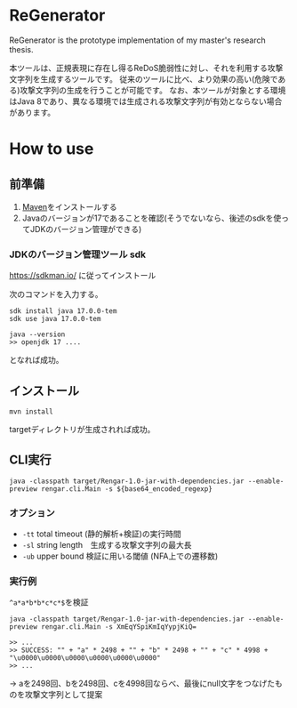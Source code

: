 # ReGenerator

ReGenerator is the prototype implementation of my master's research thesis.

本ツールは、正規表現に存在し得るReDoS脆弱性に対し、それを利用する攻撃文字列を生成するツールです。
従来のツールに比べ、より効果の高い(危険である)攻撃文字列の生成を行うことが可能です。
なお、本ツールが対象とする環境はJava 8であり、異なる環境では生成される攻撃文字列が有効とならない場合があります。

# How to use
## 前準備
1. [Maven](https://maven.apache.org/)をインストールする
1. Javaのバージョンが17であることを確認(そうでないなら、後述のsdkを使ってJDKのバージョン管理ができる)

### JDKのバージョン管理ツール sdk
https://sdkman.io/ に従ってインストール

次のコマンドを入力する。
```
sdk install java 17.0.0-tem
sdk use java 17.0.0-tem
```

```
java --version
>> openjdk 17 ....
```
となれば成功。

## インストール
```
mvn install
```
targetディレクトリが生成されれば成功。

## CLI実行
```
java -classpath target/Rengar-1.0-jar-with-dependencies.jar --enable-preview rengar.cli.Main -s ${base64_encoded_regexp}
```

### オプション
- `-tt` total timeout (静的解析+検証)の実行時間
- `-sl` string length　生成する攻撃文字列の最大長
- `-ub` upper bound 検証に用いる閾値 (NFA上での遷移数)

### 実行例
`^a*a*b*b*c*c*$`を検証

```
java -classpath target/Rengar-1.0-jar-with-dependencies.jar --enable-preview rengar.cli.Main -s XmEqYSpiKmIqYypjKiQ=

>> ...
>> SUCCESS: "" + "a" * 2498 + "" + "b" * 2498 + "" + "c" * 4998 + "\u0000\u0000\u0000\u0000\u0000\u0000"
>> ...
```

→ aを2498回、bを2498回、cを4998回ならべ、最後にnull文字をつなげたものを攻撃文字列として提案
